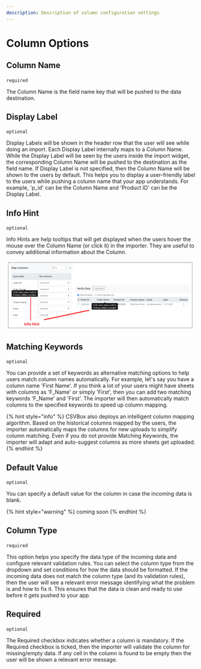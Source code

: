 ```yaml
---
description: Description of column configuration settings
---
```


# Column Options

## Column Name

`required`

The Column Name is the field name key that will be pushed to the data destination.

## Display Label

`optional`

Display Labels will be shown in the header row that the user will see while doing an import. Each Display Label internally maps to a Column Name. While the Display Label will be seen by the users inside the import widget, the corresponding Column Name will be pushed to the destination as the field name. If Display Label is not specified, then the Column Name will be shown to the users by default. This helps you to display a user-friendly label to the users while pushing a column name that your app understands. For example, 'p\_id' can be the Column Name and 'Product ID' can be the Display Label.

## Info Hint

`optional`

Info Hints are help tooltips that will get displayed when the users hover the mouse over the Column Name (or click it) in the importer. They are useful to convey additional information about the Column.

![Info Hint](../.gitbook/assets/infohints.png)

## Matching Keywords

`optional`

You can provide a set of keywords as alternative matching options to help users match column names automatically. For example, let's say you have a column name 'First Name'. If you think a lot of your users might have sheets with columns as 'F\_Name' or simply 'First', then you can add two matching keywords 'F\_Name' and 'First'. The importer will then automatically match columns to the specified keywords to speed up column mapping.

{% hint style="info" %}
CSVBox also deploys an intelligent column mapping algorithm. Based on the historical columns mapped by the users, the importer automatically maps the columns for new uploads to simplify column matching. Even if you do not provide Matching Keywords, the importer will adapt and auto-suggest columns as more sheets get uploaded.
{% endhint %}

## Default Value

`optional`

You can specify a default value for the column in case the incoming data is blank.

{% hint style="warning" %}
coming soon
{% endhint %}

## Column Type

`required`

This option helps you specify the data type of the incoming data and configure relevant validation rules. You can select the column type from the dropdown and set conditions for how the data should be formatted. If the incoming data does not match the column type (and its validation rules), then the user will see a relevant error message identifying what the problem is and how to fix it. This ensures that the data is clean and ready to use before it gets pushed to your app.

## Required

`optional`

The Required checkbox indicates whether a column is mandatory. If the Required checkbox is ticked, then the importer will validate the column for missing/empty data. If any cell in the column is found to be empty then the user will be shown a relevant error message.
